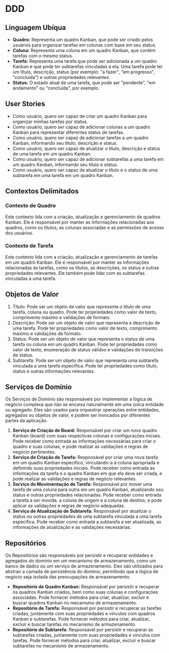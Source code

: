 # DDD

## Linguagem Ubíqua
- **Quadro:** Representa um quadro Kanban, que pode ser criado pelos usuários para organizar tarefas em colunas com base em seu status.
- **Coluna:** Representa uma coluna em um quadro Kanban, que contém tarefas com o mesmo status.
- **Tarefa:** Representa uma tarefa que pode ser adicionada a um quadro Kanban e que pode ter subtarefas vinculadas a ela. Uma tarefa pode ter um título, descrição, status (por exemplo: "a fazer", "em progresso", "concluída") e outras propriedades relevantes.
- **Status:** O estado atual de uma tarefa, que pode ser "pendente", "em andamento" ou "concluída", por exemplo.

## User Stories
- Como usuário, quero ser capaz de criar um quadro Kanban para organizar minhas tarefas por status.
- Como usuário, quero ser capaz de adicionar colunas a um quadro Kanban para representar diferentes status de tarefas.
- Como usuário, quero ser capaz de adicionar tarefas a um quadro Kanban, informando seu título, descrição e status.
- Como usuário, quero ser capaz de atualizar o título, descrição e status de uma tarefa em um quadro Kanban.
- Como usuário, quero ser capaz de adicionar subtarefas a uma tarefa em um quadro Kanban, informando seu título e status.
- Como usuário, quero ser capaz de atualizar o título e o status de uma subtarefa em uma tarefa em um quadro Kanban.

## Contextos Delimitados
### Contexto de Quadro
Este contexto lida com a criação, atualização e gerenciamento de quadros Kanban.
Ele é responsável por manter as informações relacionadas aos quadros, como os títulos, as colunas associadas e as permissões de acesso dos usuários.

### Contexto de Tarefa
Este contexto lida com a criação, atualização e gerenciamento de tarefas em um quadro Kanban.
Ele é responsável por manter as informações relacionadas às tarefas, como os títulos, as descrições, os status e outras propriedades relevantes.
Ele também pode lidar com as subtarefas vinculadas a uma tarefa.

## Objetos de Valor
1. Título: Pode ser um objeto de valor que representa o título de uma tarefa, coluna ou quadro. Pode ter propriedades como valor de texto, comprimento máximo e validações de formato.
2. Descrição: Pode ser um objeto de valor que representa a descrição de uma tarefa. Pode ter propriedades como valor de texto, comprimento máximo e validações de formato.
3. Status: Pode ser um objeto de valor que representa o status de uma tarefa ou coluna em um quadro Kanban. Pode ter propriedades como valor de texto, enumeração de status válidos e validações de transições de status.
4. Subtarefa: Pode ser um objeto de valor que representa uma subtarefa vinculada a uma tarefa específica. Pode ter propriedades como título, status e outras informações relevantes.

## Serviços de Domínio
Os Serviços de Domínio são responsáveis por implementar a lógica de negócio complexa que não se encaixa naturalmente em uma única entidade ou agregado. Eles são usados para orquestrar operações entre entidades, agregados ou objetos de valor, e podem ser invocados por diferentes partes da aplicação.

1. **Serviço de Criação de Board:** Responsável por criar um novo quadro Kanban (board) com suas respectivas colunas e configurações iniciais. Pode receber como entrada as informações necessárias para criar o quadro e suas colunas, e pode realizar as validações e regras de negócio pertinentes.
2. **Serviço de Criação de Tarefa:** Responsável por criar uma nova tarefa em um quadro Kanban específico, vinculando-a à coluna apropriada e definindo suas propriedades iniciais. Pode receber como entrada as informações da tarefa e o quadro Kanban em que ela deve ser criada, e pode realizar as validações e regras de negócio relevantes.
3. **Serviço de Movimentação de Tarefa:** Responsável por mover uma tarefa de uma coluna para outra em um quadro Kanban, atualizando seu status e outras propriedades relacionadas. Pode receber como entrada a tarefa a ser movida, a coluna de origem e a coluna de destino, e pode aplicar as validações e regras de negócio adequadas.
4. **Serviço de Atualização de Subtarefa:** Responsável por atualizar o status ou outras propriedades de uma subtarefa vinculada a uma tarefa específica. Pode receber como entrada a subtarefa a ser atualizada, as informações de atualização e as validações necessárias.

## Repositórios
Os Repositórios são responsáveis por persistir e recuperar entidades e agregados do domínio em um mecanismo de armazenamento, como um banco de dados ou um serviço de armazenamento. Eles são utilizados para abstrair a camada de persistência do domínio, permitindo que a lógica de negócio seja isolada das preocupações de armazenamento.

- **Repositório de Quadro Kanban:** Responsável por persistir e recuperar os quadros Kanban criados, bem como suas colunas e configurações associadas. Pode fornecer métodos para criar, atualizar, excluir e buscar quadros Kanban no mecanismo de armazenamento.
- **Repositório de Tarefa:** Responsável por persistir e recuperar as tarefas criadas, juntamente com suas propriedades e vínculos com quadros Kanban e subtarefas. Pode fornecer métodos para criar, atualizar, excluir e buscar tarefas no mecanismo de armazenamento.
- **Repositório de Subtarefa:** Responsável por persistir e recuperar as subtarefas criadas, juntamente com suas propriedades e vínculos com tarefas. Pode fornecer métodos para criar, atualizar, excluir e buscar subtarefas no mecanismo de armazenamento.